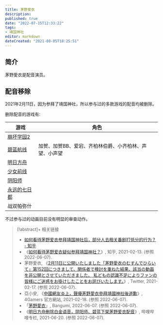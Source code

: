 ```yaml
---
title: 茅野爱衣
description:
published: true
date: "2022-07-15T12:33:22"
tags:
- 靖国神社
editor: markdown
dateCreated: "2021-08-05T18:25:51"
---
```


## 简介

茅野愛衣是配音演员。

## 配音移除

2021年2月11日，因为参拜了靖国神社，所以参与过的多款游戏的配音均被删除。

删除配音的游戏有:

| 游戏                                  | 角色                                                   |
| ------------------------------------- | ------------------------------------------------------ |
| [崩坏学园2](/game/崩坏学园2.md)       |                                                        |
| [碧蓝航线](/game/碧蓝航线.md)         | 加贺、加贺BB、爱宕、齐柏林伯爵、小齐柏林、声望、小声望 |
| [明日方舟](/game/明日方舟.md)         |                                                        |
| [少女前线](/game/少女前线.md)         |                                                        |
| [阴阳师](/game/阴阳师.md)             |                                                        |
| [永远的七日都](/game/永远的七日都.md) |                                                        |
| 战双帕弥什                            |                                                        |

不过参与过的动画目前没有明显的审查动作。

> [!abstract]+ 相关链接
>
> +   [如何看待茅野爱衣参拜靖国神社后，部分人去相关番剧打低分的行为？ - 知乎](https://web.archive.org/web/20210805105934/https://www.zhihu.com/question/444350239)
> +   《[如何看待茅野爱衣疑似参拜靖国神社？](https://web.archive.org/web/20210213191206/https://www.zhihu.com/question/444206340)》, 知乎, 2021-02-13. (参照 2022-06-07).
> +   茅野愛衣, 《[2月11日に公開いたしました「茅野愛衣のむすんでひらいて」第152回につきまして、関係者で検討を重ねた結果、該当の動画を非公開とさせていただきました。 私どもの認識不足によりファンの皆様にご迷惑をお掛けしたことをお詫びいたします。](https://web.archive.org/web/20220604153251/https://twitter.com/kayanoai_10th/status/1361993804606103559)》, Twitter, 2021-02-17. (参照 2022-06-07).
> +   亞小安, 《[中國網友炎上，聲優茅野愛衣參拜靖國神社後道歉](https://web.archive.org/web/20211122184859/https://www.4gamers.com.tw/news/detail/46724/kayano-ai-visits-yasukuni-shrine-)》, 4Gamers 官方網站, 2021-02-18. (参照 2022-06-07).
> +   「[茅野愛衣](https://web.archive.org/web/20220607074618/https://bangumi.tv/person/5847)」, Bangumi, 2022-06-07. (参照 2022-06-07).
> +   《[明日方舟删除白金语音，阴阳师、碧蓝下架茅野爱衣配音](https://archive.ph/IvBe1 "https://www.bilibili.com/read/cv11808909")》, 哔哩哔哩专栏, 2021-06-20. (参照 2022-06-07).
